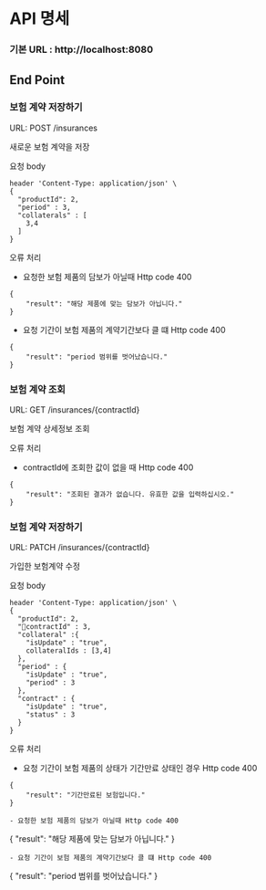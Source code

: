 # API 명세

### 기본 URL : http://localhost:8080 

## End Point 

### 보험 계약 저장하기
URL: POST /insurances

새로운 보험 계약을 저장

요청 body 
```
header 'Content-Type: application/json' \
{
  "productId": 2,
  "period" : 3,
  "collaterals" : [
    3,4
  ]
}
```
오류 처리

- 요청한 보험 제품의 담보가 아닐때 Http code 400
```
{
    "result": "해당 제품에 맞는 담보가 아닙니다."
}

```
- 요청 기간이 보험 제품의 계약기간보다 클 떄 Http code 400
```
{
    "result": "period 범위를 벗어났습니다."
}

```

### 보험 계약 조회
URL: GET /insurances/{contractId}

보험 계약 상세정보 조회

오류 처리

- contractId에 조회한 값이 없을 때 Http code 400
```
{
    "result": "조회된 결과가 없습니다. 유효한 값을 입력하십시오."
}

```

### 보험 계약 저장하기
URL: PATCH /insurances/{contractId}

가입한 보험계약 수정

요청 body 
```
header 'Content-Type: application/json' \
{
  "productId": 2,
  "contractId" : 3,
  "collateral" :{
    "isUpdate" : "true",
    collateralIds : [3,4]
  },
  "period" : {
    "isUpdate" : "true",
    "period" : 3
  },
  "contract" : {
    "isUpdate" : "true",
    "status" : 3
  }
}
```

오류 처리

- 요청 기간이 보험 제품의 상태가 기간만료 상태인 경우 Http code 400
```
{
    "result": "기간만료된 보험입니다."
}

- 요청한 보험 제품의 담보가 아닐때 Http code 400
```
{
    "result": "해당 제품에 맞는 담보가 아닙니다."
}

```
- 요청 기간이 보험 제품의 계약기간보다 클 떄 Http code 400
```
{
    "result": "period 범위를 벗어났습니다."
}








